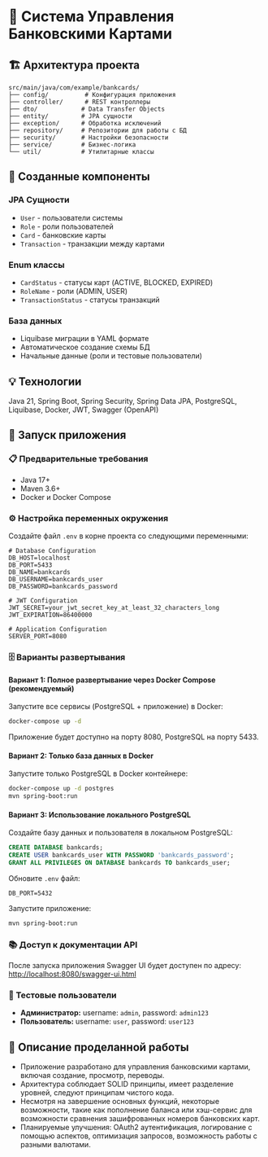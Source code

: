 # 🚀 Система Управления Банковскими Картами

## 🏗️ Архитектура проекта

```plaintext
src/main/java/com/example/bankcards/
├── config/          # Конфигурация приложения
├── controller/      # REST контроллеры
├── dto/            # Data Transfer Objects
├── entity/         # JPA сущности
├── exception/      # Обработка исключений
├── repository/     # Репозитории для работы с БД
├── security/       # Настройки безопасности
├── service/        # Бизнес-логика
└── util/           # Утилитарные классы
```

## 🔧 Созданные компоненты

### JPA Сущности
- `User` - пользователи системы
- `Role` - роли пользователей
- `Card` - банковские карты
- `Transaction` - транзакции между картами

### Enum классы
- `CardStatus` - статусы карт (ACTIVE, BLOCKED, EXPIRED)
- `RoleName` - роли (ADMIN, USER)
- `TransactionStatus` - статусы транзакций

### База данных
- Liquibase миграции в YAML формате
- Автоматическое создание схемы БД
- Начальные данные (роли и тестовые пользователи)

## 💡 Технологии

Java 21, Spring Boot, Spring Security, Spring Data JPA, PostgreSQL, Liquibase, Docker, JWT, Swagger (OpenAPI)

## 🚀 Запуск приложения

### 📋 Предварительные требования

- Java 17+
- Maven 3.6+
- Docker и Docker Compose

### ⚙️ Настройка переменных окружения

Создайте файл `.env` в корне проекта со следующими переменными:

```env
# Database Configuration
DB_HOST=localhost
DB_PORT=5433
DB_NAME=bankcards
DB_USERNAME=bankcards_user
DB_PASSWORD=bankcards_password

# JWT Configuration
JWT_SECRET=your_jwt_secret_key_at_least_32_characters_long
JWT_EXPIRATION=86400000

# Application Configuration
SERVER_PORT=8080
```

### 🗄️ Варианты развертывания

#### Вариант 1: Полное развертывание через Docker Compose (рекомендуемый)

Запустите все сервисы (PostgreSQL + приложение) в Docker:

```bash
docker-compose up -d
```

Приложение будет доступно на порту 8080, PostgreSQL на порту 5433.

#### Вариант 2: Только база данных в Docker

Запустите только PostgreSQL в Docker контейнере:

```bash
docker-compose up -d postgres
mvn spring-boot:run
```

#### Вариант 3: Использование локального PostgreSQL

Создайте базу данных и пользователя в локальном PostgreSQL:

```sql
CREATE DATABASE bankcards;
CREATE USER bankcards_user WITH PASSWORD 'bankcards_password';
GRANT ALL PRIVILEGES ON DATABASE bankcards TO bankcards_user;
```

Обновите `.env` файл:

```env
DB_PORT=5432
```

Запустите приложение:

```bash
mvn spring-boot:run
```

### 📚 Доступ к документации API

После запуска приложения Swagger UI будет доступен по адресу:
[http://localhost:8080/swagger-ui.html](http://localhost:8080/swagger-ui.html)

### 👤 Тестовые пользователи

- **Администратор:** username: `admin`, password: `admin123`
- **Пользователь:** username: `user`, password: `user123`

## 📝 Описание проделанной работы

- Приложение разработано для управления банковскими картами, включая создание, просмотр, переводы.
- Архитектура соблюдает SOLID принципы, имеет разделение уровней, следуют принципам чистого кода.
- Несмотря на завершение основных функций, некоторые возможности, такие как пополнение баланса или хэш-сервис для возможности сравнения зашифрованных номеров банковских карт.
- Планируемые улучшения: OAuth2 аутентификация, логирование с помощью аспектов, оптимизация запросов, возможность работы с разными валютами.
